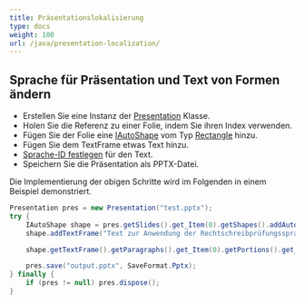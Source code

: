 ```yaml
---
title: Präsentationslokalisierung
type: docs
weight: 100
url: /java/presentation-localization/
---
```


## **Sprache für Präsentation und Text von Formen ändern**
- Erstellen Sie eine Instanz der [Presentation](https://reference.aspose.com/slides/java/com.aspose.slides/Presentation) Klasse.
- Holen Sie die Referenz zu einer Folie, indem Sie ihren Index verwenden.
- Fügen Sie der Folie eine [IAutoShape](https://reference.aspose.com/slides/java/com.aspose.slides/IAutoShape) vom Typ [Rectangle](https://reference.aspose.com/slides/java/com.aspose.slides/ShapeType#Rectangle) hinzu.
- Fügen Sie dem TextFrame etwas Text hinzu.
- [Sprache-ID festlegen](https://reference.aspose.com/slides/java/com.aspose.slides/IBasePortionFormat#setLanguageId-java.lang.String-) für den Text.
- Speichern Sie die Präsentation als PPTX-Datei.

Die Implementierung der obigen Schritte wird im Folgenden in einem Beispiel demonstriert.

```java
Presentation pres = new Presentation("test.pptx");
try {
    IAutoShape shape = pres.getSlides().get_Item(0).getShapes().addAutoShape(ShapeType.Rectangle, 50, 50, 200, 50);
    shape.addTextFrame("Text zur Anwendung der Rechtschreibprüfungssprache");

    shape.getTextFrame().getParagraphs().get_Item(0).getPortions().get_Item(0).getPortionFormat().setLanguageId("en-EN");

    pres.save("output.pptx", SaveFormat.Pptx);
} finally {
    if (pres != null) pres.dispose();
}
```